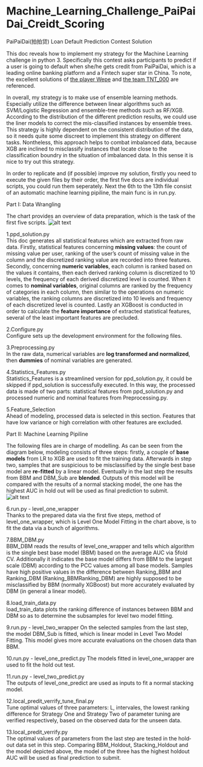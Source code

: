 # Machine_Learning_Challenge_PaiPaiDai_Creidt_Scoring
PaiPaiDai(拍拍贷) Loan Default Prediction Contest Solution  

This doc reveals how to implement my strategy for the Machine Learning challenge in python 3. Specifically this contest asks participants to predict if a user is going to default when she/he gets credit from PaiPaiDai, which is a leading online banking platform and a Fintech super star in China. To note, the excellent solutions of [the player Wepe](http://bbs.pkbigdata.com/static/348_detail.html) and [the team TNT_000](http://bbs.pkbigdata.com/static/417_detail.html) are referenced.  

In overall, my strategy is to make use of ensemble learning methods. Especially utilize the difference between linear algorithms such as SVM/Logistic Regression and ensemble-tree methods such as RF/XGB. According to the distribution of the different prediction results, we could use the liner models to correct the mis-classified instances by ensemble trees. This strategy is highly dependent on the consistent distribution of the data, so it needs quite some discreet to implement this strategy on different tasks. Nontheless, this approach helps to combat imbalanced data, because XGB are inclined to misclassify instances that locate close to the classification boundry in the situation of imbalanced data. In this sense it is nice to try out this strategy.

In order to replicate and (if possible) improve my solution, firstly you need to execute the given files by their order, the first five docs are individual scripts, you could run them seperately. Next the 6th to the 13th file consist of an automatic machine learning pipiline, the main func is in run.py.  

Part I: Data Wrangling 

The  chart  provides  an  overview  of data  preparation, which  is  the  task  of  the  first  five  scripts.
![alt text](https://github.com/PengInGitHub/Machine_Learning_Challenge_PaiPaiDai_Creidt_Scoring/blob/master/data_preparation.png)

1.ppd_solution.py  
This doc generates all statistical features which are extracted from raw data. Firstly, statistical
features concerning **missing values**: the count of missing value per user, ranking of the
user’s count of missing value in the column and the discretized ranking value are recorded
into three features. Secondly, concerning **numeric variables**, each column is ranked based
on the values it contains, then each derived ranking column is discretized to 10 levels, the
frequency of each derived discretized level is counted. When it comes to **nominal
variables**, original columns are ranked by the frequency of categories in each column, then
similar to the operations on numeric variables, the ranking columns are discretized into 10
levels and frequency of each discretized level is counted. Lastly an XGBoost is conducted
in order to calculate the **feature importance** of extracted statistical features, several of the
least  important  features  are  precluded.  

2.Configure.py  
Configure  sets  up  the  development  environment  for  the  following  files.  

3.Preprocessing.py  
In the raw data, numerical variables are **log transformed and normalized**, then **dummies** of
nominal  variables  are  generated.  

4.Statistics_Features.py  
Statistics_Features is a streamlined version for ppd_solution.py, it could be skipped if
ppd_solution is successfully executed. In this way, the processed data is made of two parts:
statistical features from ppd_solution.py and processed numeric and nominal features from
Preprocessing.py.  

5.Feature_Selection  
Ahead of modeling, processed data is selected in this section. Features that have low
variance  or  high  correlation  with  other  features  are  excluded.  

Part II: Machine Learning Pipiline  

The following files are in charge of modelling. As can be seen from the diagram below,
modeling consists of three steps: firstly, a couple of **base models** from LR to XGB are used
to fit the training data. Afterwards in step two, samples that are suspicious to be
misclassified by the single best base model are **re-fitted** by a linear model. Eventually in the
last step the results from BBM and DBM_Sub are **blended**. Outputs of this model will be
compared with the results of a normal stacking model, the one has the highest AUC in
hold out  will  be  used  as  final  prediction  to  submit.  
![alt text](https://github.com/PengInGitHub/Machine_Learning_Challenge_PaiPaiDai_Creidt_Scoring/blob/master/modelling.png)

6.run.py - level_one_wrapper  
Thanks to the prepared data via the first five steps, method of level_one_wrapper, which is Level  One  Model  Fitting  in  the  chart  above,  is  to  fit  the  data  via  a  bunch  of  algorithms.

7.BBM_DBM.py  
BBM_DBM reads the results of level_one_wrapper and tells which algorithm is the single
best base model (BBM) based on the average AUC via 5­fold CV. Additionally it indicates
the base model differs from BBM to the largest scale (DBM) according to the PCC values
among all base models. Samples have high positive values in the difference between
Ranking_BBM and Ranking_DBM (Ranking_BBM­Ranking_DBM) are highly supposed
to be misclassified by BBM (normally XGBoost) but more accurately evaluated by DBM
(in  general  a  linear  model).  

8.load_train_data.py  
load_train_data plots the ranking difference of instances between BBM and DBM so as to
determine  the  subsamples  for  level  two  model  fitting.  

9.run.py - level_two_wrapper 
On the selected samples from the last step, the model DBM_Sub is fitted, which is linear
model in Level Two Model Fitting. This model gives more accurate evaluations on the
chosen  data  than  BBM.  

10.run.py - level_one_predict.py
The  models  fitted  in  level_one_wrapper  are  used  to  fit  the  hold out  test.  

11.run.py - level_two_predict.py  
The  outputs  of  level_one_predict  are  used  as  inputs  to  fit  a  normal  stacking  model. 

12.local_predit_verrify_tune_final.py    
Tune optimal values of three parameters: L, intervales, the lowest ranking difference for
Strategy One and Strategy Two of parameter tuning are verified respectively, based on the
observed  data  for  the  unseen  data.  

13.local_predit_verrify.py  
The optimal values of parameters from the last step are tested in the hold­out data set in this step. Comparing BBM_Holdout, Stacking_Holdout and the model depicted above, the model  of  the  three  has  the  highest  hold­out  AUC  will  be  used  as  final  prediction  to  submit.
